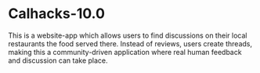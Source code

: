 # Calhacks-10.0

This is a website-app which allows users to find discussions on their local restaurants the food served there. Instead of reviews, users create threads, making this a community-driven application where real human feedback and discussion can take place. 
